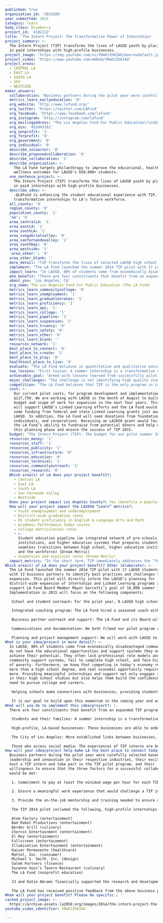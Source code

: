 ```yaml
---
published: true
organization_id: '2014206'
year_submitted: 2014
category: learn
body_class: blueberry
project_id: '4102222'
title: 'The Intern Project: The Transformative Power of Internships'
project_summary: >-
  The Intern Project (TIP) transforms the lives of LAUSD youth by placing them
  in paid internships with high-profile businesses.
project_image: 'https://img.youtube.com/vi/tMwKJIhKIAU/maxresdefault.jpg'
project_video: 'https://www.youtube.com/embed/tMwKJIhKIAU'
project_areas:
  - CENTRAL LA
  - EAST LA
  - SOUTH LA
  - SFV
  - WESTSIDE
maker_answers:
  collaboration: "Business partners during the pilot year were carefully selected based on their leadership and innovation in their respective industries, their excitement to host a TIP intern and take part in the TIP pilot program, and their willingness to ensure that the three factors for a successful collaboration would be met:\r\n\r\n1. Commitment to pay at least the minimum wage per hour for each TIP intern.\r\n\r\n2. Ensure a meaningful work experience that would challenge a TIP intern and inform his/her future career direction.\r\n\r\n3. Provide the on-the-job mentorship and training needed to ensure a positive experience. In some cases, the TIP internship is a student’s first experience in a professional setting.\r\n\r\nThe TIP 2014 pilot included the following, high-profile internships:\r\n\r\nAtom Factory (entertainment)\r\nBad Robot Productions (entertainment)\r\nBorder Grill (culinary)\r\nChernin Entertainment (entertainment)\r\nEl Rey (entertainment)\r\nFullscreen (entertainment)\r\nIllumination Entertainment (entertainment)\r\nKaiser Permanente (healthcare)\r\nMattel, Inc. (consumer)\r\nMichael S. Smith, Inc. (design)\r\nSalem Partners (finance)\r\nSuzanne Goin’s Tavern Restaurant (culinary)\r\nThe LA Fund (nonprofit education)\r\n\r\nJJ and Katie Abrams financially supported the research and development of the TIP program and Samsung Electronics provided a cash donation and an in-kind donation of 15 Samsung Galaxy Note Tablets for interns to support the social media component of the TIP pilot.\r\n\r\nThe LA Fund has received positive feedback from the above business partners regarding the work of each TIP intern and their experience in acting as a host. It is our hope to work with all business partners during summer 2015. We are also beginning conversations with new businesses now for summer of 2015 participation."
  metrics_learn_earlyeducation: '0'
  org_website: 'http://www.lafund.org/'
  org_twitter: 'https://twitter.com/LAFund'
  org_facebook: 'https://www.facebook.com/lafund'
  org_instagram: 'http://instagram.com/lafund'
  org_mailingaddress: "The Los Angeles Fund For Public Education\r\n10250 Constellation Blvd., Suite 230\r\nLos Angeles, CA 90067\r\n"
  org_ein: '452443162'
  org_nonprofit: '1'
  org_forprofit: '0'
  org_government: '0'
  org_individual: '0'
  describe_soloactor: '0'
  describe_proposedcollaboration: '0'
  describe_collaboration: '1'
  describe_organization: >-
    The LA Fund targets philanthropy to improve the educational, health and
    wellness outcomes for LAUSD’s 650,000+ students. 
  one_sentence_project: >-
    The Intern Project (TIP) transforms the lives of LAUSD youth by placing them
    in paid internships with high-profile businesses.
  describe_idea: >-
    .@LAFund is enhancing the student educational experience with TIP, providing
    transformative internships to LA's future workforce. 
  all_county: '0'
  region_county: '0'
  population_county: '1'
  'no': '0'
  area_centralLA: '1'
  area_eastLA: '1'
  area_southLA: '1'
  area_sangabrielvalley: '0'
  area_sanfernandovalley: '1'
  area_southbay: '0'
  area_westside: '1'
  'area_other:': '0'
  area_other_blank: ''
  more_detail: "TIP transforms the lives of selected LAUSD high school students by providing them with coaching and paid internships with high-profile businesses.\r\n\r\nTIP was born out of the LA Fund’s beliefs that summer internships are transformative experiences that have long-lasting effects on a student’s academic life and future career, and our students should be afforded access to these opportunities. \r\n\r\nThe LA Fund, working in partnership with LAUSD to support Linked Learning, will grow TIP in 2015 by providing the flagship model for student support and internships. The LA Fund will expand the number of internships, provide marketing / communication leadership for Linked Learning and career pathways, and recruit new businesses and serve as a liaison."
  implement: "The LA Fund launched the summer 2014 TIP pilot with 17 LAUSD students matched with 13 business partners to identify best practices and challenges to expansion. This pilot will directly inform the LAUSD’s planning for district-wide expansion of internships and Linked Learning programs as well as support LA Fund Board Member Mayor Garcetti’s goal of 10,000 summer jobs. Implementation in 2015 will focus on the following components:\r\n\r\nSchool and student outreach: For the pilot year, 8 LAUSD high schools were targeted. For 2015, we will target 25 high schools with Linked Learning pathways. Our goal is to support between 60 and 72 students and provide them with highly competitive paid internships and support.\r\n\r\nIntegrated coaching program: The LA Fund hired a seasoned coach with deep experience in mentoring and training youth to support our pilot cohort. We will continue with and expand this model, which included training on business skills, workplace culture, on-line communication and networking strategies, professional and personal growth and goal setting, as well as ongoing one-on-one support.\r\n\r\nBusiness partner outreach and support: The LA Fund and its Board will again leverage relationships to recruit business partners and provide high-touch support. We will again hire a program coordinator to serve as a liaison with LAUSD and support businesses as they, in many cases, create new internship programs.\r\n\r\nCommunications and documentation: We both filmed our pilot program and asked interns to document their experiences to understand the impact and challenges of the program and to create communication tools for LAUSD and LA Fund for program expansion. Video and written journals and blogs are being edited and will soon be pushed out on social media and other channels to engage the community.\r\n\r\nPlanning and project management support: We will work with LAUSD to support expansion of Linked Learning programs, business partnerships, and student internships. "
  impact_learn: "In LAUSD, 80% of students come from economically disadvantaged communities and do not have the educational opportunities and support systems they need to achieve their potential. They often lack professional role models and stable community support systems, fail to complete high school, and face high rates of poverty. Furthermore, we know that competing in today's economy requires more than a high school degree, and real economic opportunity requires much more. Providing meaningful internships and support not only engages students in their high school studies but also helps them build the confidence they need to pursue college and careers.\r\n\r\nHelping schools make connections with businesses, providing students with internships, and supporting the growth of Linked Learning will be transformational for LAUSD high schools. Businesses participating during the pilot year have responded with a strong desire to continue their involvement and others have heard through word of mouth and want to join next year. Schools, teachers and parents are thrilled that their students are getting access to unique and rewarding internship opportunities. Students have raved about their work experiences, and how they have developed new relationships and learned new skills. LAUSD is primed to expand their Linked Learning pathways and need partners like the LA Fund who can help make connections with businesses and create meaningful opportunities for our students. The time is right, the partners are in place, we have experience in providing internships for students, and have the capacity to grow this work.\r\n\r\nIt is our goal to build upon this momentum in the coming year and work in partnership with LAUSD and continue to support the Mayor’s summer jobs program to reach more schools and students and transform the high school experience. "
  who_benefit: "There are four constituents that benefit from an expanded TIP program:\r\n\r\nStudents and their families: A summer internship is a transformative experience that has long-lasting effects on a student’s academic life and future career. Selected LAUSD students receive paid internships (at least the minimum wage per hour) at leading, high-profile businesses that are in their fields of interest. Developing partnerships that will provide students the unique skills and experiences garnered by an internship can positively impact the workforce of our city in the future (National League of Cities, 2012; Darling-Hammond and Post, 2000). This has an exponential potential to affect students, their families, and the communities they live in.\r\n\r\nHigh-profile, LA-based businesses: These businesses are able to onboard stellar LAUSD talent to provide meaningful internship opportunities within their community. Businesses are able to hire LAUSD talent in an easy fashion given the work the LA Fund performs in sourcing LAUSD talent and providing an integrated coaching program.  Anecdotally, the businesses participating in TIP are reporting a boost in their company’s morale.\r\n\r\nThe City of Los Angeles: More established links between businesses, schools, and students only serve to benefit the quality of life in Los Angeles by increasing employment and creating closer social bonds with public schools and local communities.\r\n\r\nThose who access social media: The experiences of TIP interns are being distilled in a way that is easily accessible and digestible via social media. Students and businesses from around the world can learn about the experiences of TIP interns and business partners.  "
  about_you: 'Los Angeles, CA'
  org_name: The Los Angeles Fund For Public Education (The LA Fund)
  metrics_learn_communitycollege: '0'
  metrics_learn_unemployment: '1'
  metrics_learn_graduationrates: '1'
  metrics_learn_proficiency: '1'
  metrics_learn_api: '1'
  metrics_learn_college: '1'
  metrics_learn_pipeline: '1'
  metrics_learn_suspension: '1'
  metrics_learn_truancy: '0'
  metrics_learn_safety: '0'
  metrics_learn_other: '0'
  metrics_learn_blank: ''
  resources_network: '1'
  best_place_to_connect: '0'
  best_place_to_create: '1'
  best_place_to_play: '0'
  healthiest_place_to_live: '0'
  evaluate: "The LA Fund believes in quantitative and qualitative outcomes to evaluate programs. Methods used during the 2014 pilot will be incorporated and enhanced for the 2015 program and in subsequent years to ensure long-term evaluation.\r\n\r\nDetailed survey of TIP interns: Ultimately our client is the student, and their experience is a priority. Understanding the challenges and benefits of their internship experiences is key to ongoing improvement of the program. TIP interns participate in anonymous entry and exit surveys to measure their comfort in the workplace, in communicating and branding themselves as young professionals, and to capture their successes and challenges. \r\n\r\nStudent success tracking: Tracking the ongoing process and trajectory of TIP interns is imperative to the legitimacy and longevity of the TIP program. As such, the LA Fund has begun to capture information about the first cohort (ranging from GPA to initial career aspirations) and will continue to track high school persistence, college acceptance rates and persistence, and career placements. This database, in addition to being analyzed for any overarching trends, will help provide an ongoing network of support for TIP interns across cohorts.\r\n\r\nFilm and journal documentation: As a means for formative feedback, the LA Fund is capturing interviews with business partners and students to collect qualitative feedback to examine the challenges and opportunities for TIP. Additionally, this process helps TIP interns become familiar and comfortable with communication via digital and traditional methods and provides an opportunity for reflection and goal setting.\r\n\r\nDetailed survey of business partners: Providing a positive experience in which businesses feel supported, is key to retention and growth of the TIP program. Business partners will be provided with an anonymous survey and a phone interview with the LA Fund to fully capture and support data on satisfaction levels, experiences as a host organization, quality of student talent, and willingness to participate next year.\r\n\r\nGrowth of TIP program: The LA Fund is poised to increase the number of business partners, internship placements, and donations (cash and in-kind). For 2015, we will target 25 high schools with Linked Learning pathways with the goal being to provide internships and support to between 60 and 72 students – an increase of over 250% in one year."
  two_lessons: "First lesson: A summer internship is a transformative experience that has long-lasting effect on a student’s academic life and future career. Prior to TIP, LAUSD students had not been afforded these internship opportunities at these companies.\r\n\r\nInternship experiences are praised for providing students the opportunity to explore career fields and industries, experience life in the workplace, and determine if a particular sector is the right path for them (Huhman, 2011). Student interns gain new skills, confidence, and begin to develop short and long term career goals while building networks for mentorship, references, and future job opportunities (Huhman, 2011; Smith, 2012). Those students with more resources are able to take unpaid internships, whereas those with fewer resources must either decline or work a second position to pay for the experience, exacerbating socio-economic inequality (Smith, 2012). Finally, and perhaps most importantly, as 80% of LAUSD students live in conditions of poverty, studies have noted that disparate educational outcomes may have less to do with race or class and more to do with unequal access to educational resources and opportunities (Darling-Hammond and Post, 2000; Roscigno and Ainsworth-Darnell, 1999). \r\n\r\nSecond lesson: That Los Angeles businesses have demonstrated a willingness to provide LAUSD students with paid summer internships. These businesses are looking for meaningful ways to support LA youth and provide mentoring support and job opportunities. With the right support from the LA Fund, they are willing and able to participate in TIP. In addition to the benefits garnered by student participants, research supports that internship hosts gain a better understanding and ability to teach toward different styles and in different contexts, helping grow their organizations (Hsu, Roth, and Mazumder, 2009)."
  achievable_goal: "Armed with lessons learned from successfully piloting TIP in summer 2014, the LA Fund believes expanding the TIP program in partnership with LAUSD’s Linked Learning programs, engaging more business partners and more interns, and providing an integrated coaching program for summer 2015 is an achievable goal. The LA Fund has the lead time to implement a growth strategy and incorporate the lessons learned from the pilot, but what is needed is the funding to make the second year of TIP a reality.\r\n\r\nThe LA Fund has a proven track record of working closely with LAUSD leadership, school sites, donors, and key stakeholders to effect systems change. The partnership that the LA Fund has with LAUSD will make a successful 2015 TIP implementation achievable. LAUSD is eager to expand their Linked Learning programs and needs a partner who can work with the business community. The LA Fund is uniquely positioned to manage those relationships and has a history of success and LAUSD is eager to leverage this expertise. \r\n\r\nIn addition to sharing the knowledge and data derived from the TIP pilot, the LA Fund is prepared to leverage the written and film communications created. TIP was created to highlight the importance of businesses engaging with LAUSD schools and students, and the LA Fund intends to continue to champion and grow this work throughout the Los Angeles community-at-large."
  major_challenges: "The challenge is not identifying high quality students, rather, it is ensuring their persistence in the program over the course of the summer.\r\n\r\nThe cycle of poverty: 80% of LAUSD students live in conditions of poverty and come from economically disadvantaged areas of Los Angeles. Many LAUSD students lack the support systems that facilitate success, and often experience uncertainty, family problems, and other barriers to success. The integrated coaching program of TIP helps address these issues in order to better understand and minimize these barriers that preclude TIP interns from fully participating and succeeding. In year one we did have a large pool of excellent applicants (100+) from which to choose our 17. From sick family members, to difficulty connecting with co-workers and adhering to workplace rules, to managing calendars – all of which TIP pilot interns struggled with in our pilot - having an experienced coach who developed a trusting relationship with the interns allowed us to turn these challenges into lessons for the students and challenges that businesses felt they could work through with us.\r\n\r\nTransportation and logistics: Where TIP interns live and where participating business partners are located can be very far from one another. Occasionally, there are logistical difficulties of placing students at matching business partners. To help minimize the burden of transportation, the LA Fund partners provided all TIP interns with free Los Angeles Metro passes. Mapping out students’ schools, homes, and business locations and the transportation opportunities for interns is essential to successful placements as we learned in our pilot.\r\n\r\nImmigration status: With estimates that approximately 40% of LAUSD students are undocumented, providing meaningful employment opportunities can provide some real challenges. We had two students participate who had unique situations and we learned how best to handle those conversations with the students, their families, and the business partners resulting in successful experiences for everyone. "
  competition: "The LA Fund believes that TIP is the only program in Los Angeles that offers LAUSD students with an integrated coaching program and paid internships from high-profile businesses. There are other organizations doing great work and tackling similar issues, but none that work in partnership with LAUSD to build their capacity to expand this work and create a sustainable program.  TIP will improve LAUSD’s own past efforts at providing meaningful internships to students.\r\n\r\nTIP is not just about jobs, but is about providing transformational experiences for LA youth – and for connecting businesses in meaningful ways with the 80% of our students who come from disadvantaged backgrounds. It is also about matching career opportunities with students’ interests and areas of current study helping to make the connection to school and career. TIP also provides LA youth with soft skills training and ongoing support during their internship. In addition, no other organization is working with some of LA’s most prestigious businesses creating meaningful ways for them to connect with our youth and public schools.  \r\n\r\nThe LA Fund is working with and or in communication with other Los Angeles organizations and efforts including LAUSD, the Mayor’s Hire LA Youth Initiative, Unite LA, and the United Way. "
  cost: >-
    Our current pilot costs, for program development and implementation, are
    $117,750. We are working with LAUSD in the month of August to build out the
    budget and scope of work for expansion in the next four years. This work
    will support LAUSD’s Linked Learning efforts and the LA Fund would receive
    some funding from federal and state Linked Learning grants just awarded to
    LAUSD. In addition, the LA Fund will seek donations from foundations,
    individuals, and corporations. Receiving an LA2050 grant would facilitate
    the LA Fund’s ability to fundraise from potential donors and help during
    this planning phase and ensure the success of TIP 2015.  
  budget: "The Intern Project (TIP): The budget for our pilot summer 2014 is $117,750. We are working with LAUSD in August during a project planning phase to create a budget and detailed scope of work for TIP expansion in 2015-18.\r\n\r\nOur 2014 Summer Pilot Budget includes:\r\n\r\nProject development: LAUSD advisors and program manager ($15,000)\t\r\n\r\nDocumentation team: Video and audio documentation, and marketing ($20,000)\r\n\r\nMiscellaneous implementation costs: Events, supplies, mileage, etc. ($10,000)\r\n\r\nTechnology: Tablets for each intern ($8,500 – in-kind) \r\n\r\nProject implementation: project management, business recruiting and support, student coaching ($64,250)  "
  resources_money: '1'
  resources_staff: '1'
  resources_publicity: '1'
  resources_infrastructure: '0'
  resources_education: '0'
  resources_technical: '1'
  resources_communityoutreach: '1'
  resources_research: '0'
  Which area(s) of LA does your project benefit?:
    - Central LA
    - East LA
    - South LA
    - San Fernando Valley
    - Westside
  Does your project impact Los Angeles County?: Yes (benefits a population of LA County)
  How will your project impact the LA2050 “Learn” metrics?:
    - Youth unemployment and underemployment
    - District-wide graduation rates
    - HS student proficiency in English & Language Arts and Math
    - Academic Performance Index scores
    - College matriculation rates
    - >-
      Student education pipeline (an integrated network of pre-schools, K-12
      institutions, and higher education systems that prepares students for
      seamless transitions between high school, higher education institutions,
      and the workforce) (Dream Metric)
    - Suspension and expulsion rates (Dream Metric)
  impact_metrics: "In the short term, TIP immediately addresses the “Youth unemployment and underemployment” metric by providing LAUSD high school students with an integrated coaching program and paid internships with high-profile businesses. \r\n\r\nIn the mid to long-term, TIP, in partnership with LAUSD will impact the other metrics checked above. The LA Fund believes in the transformative power that internships have on LAUSD students’ academic lives and future careers, thus affecting metrics related to academic performance, graduation rates, matriculation rates, school attendance, and the student education pipeline.    "
Which area(s) of LA does your project benefit? Other (elaborate): >-
  The LA Fund launched the summer 2014 TIP pilot with 17 LAUSD students matched
  with 13 business partners to identify best practices and challenges to
  expansion. This pilot will directly inform the LAUSD’s planning for
  district-wide expansion of internships and Linked Learning programs as well as
  support LA Fund Board Member Mayor Garcetti’s goal of 10,000 summer jobs.
  Implementation in 2015 will focus on the following components:
   
   School and student outreach: For the pilot year, 8 LAUSD high schools were targeted. For 2015, we will target 25 high schools with Linked Learning pathways. Our goal is to support between 60 and 72 students and provide them with highly competitive paid internships and support.
   
   Integrated coaching program: The LA Fund hired a seasoned coach with deep experience in mentoring and training youth to support our pilot cohort. We will continue with and expand this model, which included training on business skills, workplace culture, on-line communication and networking strategies, professional and personal growth and goal setting, as well as ongoing one-on-one support.
   
   Business partner outreach and support: The LA Fund and its Board will again leverage relationships to recruit business partners and provide high-touch support. We will again hire a program coordinator to serve as a liaison with LAUSD and support businesses as they, in many cases, create new internship programs.
   
   Communications and documentation: We both filmed our pilot program and asked interns to document their experiences to understand the impact and challenges of the program and to create communication tools for LAUSD and LA Fund for program expansion. Video and written journals and blogs are being edited and will soon be pushed out on social media and other channels to engage the community.
   
   Planning and project management support: We will work with LAUSD to support expansion of Linked Learning programs, business partnerships, and student internships.
What is your idea/project in more detail?: >-
  In LAUSD, 80% of students come from economically disadvantaged communities and
  do not have the educational opportunities and support systems they need to
  achieve their potential. They often lack professional role models and stable
  community support systems, fail to complete high school, and face high rates
  of poverty. Furthermore, we know that competing in today's economy requires
  more than a high school degree, and real economic opportunity requires much
  more. Providing meaningful internships and support not only engages students
  in their high school studies but also helps them build the confidence they
  need to pursue college and careers.
   
   Helping schools make connections with businesses, providing students with internships, and supporting the growth of Linked Learning will be transformational for LAUSD high schools. Businesses participating during the pilot year have responded with a strong desire to continue their involvement and others have heard through word of mouth and want to join next year. Schools, teachers and parents are thrilled that their students are getting access to unique and rewarding internship opportunities. Students have raved about their work experiences, and how they have developed new relationships and learned new skills. LAUSD is primed to expand their Linked Learning pathways and need partners like the LA Fund who can help make connections with businesses and create meaningful opportunities for our students. The time is right, the partners are in place, we have experience in providing internships for students, and have the capacity to grow this work.
   
   It is our goal to build upon this momentum in the coming year and work in partnership with LAUSD and continue to support the Mayor’s summer jobs program to reach more schools and students and transform the high school experience.
What will you do to implement this idea/project?: |-
  There are four constituents that benefit from an expanded TIP program:
   
   Students and their families: A summer internship is a transformative experience that has long-lasting effects on a student’s academic life and future career. Selected LAUSD students receive paid internships (at least the minimum wage per hour) at leading, high-profile businesses that are in their fields of interest. Developing partnerships that will provide students the unique skills and experiences garnered by an internship can positively impact the workforce of our city in the future (National League of Cities, 2012; Darling-Hammond and Post, 2000). This has an exponential potential to affect students, their families, and the communities they live in.
   
   High-profile, LA-based businesses: These businesses are able to onboard stellar LAUSD talent to provide meaningful internship opportunities within their community. Businesses are able to hire LAUSD talent in an easy fashion given the work the LA Fund performs in sourcing LAUSD talent and providing an integrated coaching program. Anecdotally, the businesses participating in TIP are reporting a boost in their company’s morale.
   
   The City of Los Angeles: More established links between businesses, schools, and students only serve to benefit the quality of life in Los Angeles by increasing employment and creating closer social bonds with public schools and local communities.
   
   Those who access social media: The experiences of TIP interns are being distilled in a way that is easily accessible and digestible via social media. Students and businesses from around the world can learn about the experiences of TIP interns and business partners.
How will your idea/project help make LA the best place to connect today? In LA2050?: >-
  Business partners during the pilot year were carefully selected based on their
  leadership and innovation in their respective industries, their excitement to
  host a TIP intern and take part in the TIP pilot program, and their
  willingness to ensure that the three factors for a successful collaboration
  would be met:
   
   1. Commitment to pay at least the minimum wage per hour for each TIP intern.
   
   2. Ensure a meaningful work experience that would challenge a TIP intern and inform his/her future career direction.
   
   3. Provide the on-the-job mentorship and training needed to ensure a positive experience. In some cases, the TIP internship is a student’s first experience in a professional setting.
   
   The TIP 2014 pilot included the following, high-profile internships:
   
   Atom Factory (entertainment)
   Bad Robot Productions (entertainment)
   Border Grill (culinary)
   Chernin Entertainment (entertainment)
   El Rey (entertainment)
   Fullscreen (entertainment)
   Illumination Entertainment (entertainment)
   Kaiser Permanente (healthcare)
   Mattel, Inc. (consumer)
   Michael S. Smith, Inc. (design)
   Salem Partners (finance)
   Suzanne Goin’s Tavern Restaurant (culinary)
   The LA Fund (nonprofit education)
   
   JJ and Katie Abrams financially supported the research and development of the TIP program and Samsung Electronics provided a cash donation and an in-kind donation of 15 Samsung Galaxy Note Tablets for interns to support the social media component of the TIP pilot.
   
   The LA Fund has received positive feedback from the above business partners regarding the work of each TIP intern and their experience in acting as a host. It is our hope to work with all business partners during summer 2015. We are also beginning conversations with new businesses now for summer of 2015 participation.
Whom will your project benefit? Please be specific.: ''
cached_project_image: >-
  https://archive-assets.la2050.org/images/2014/the-intern-project-the-transformative-power-of-internships/img.youtube.com/vi/tMwKJIhKIAU/maxresdefault.jpg
youtube_video_identifier: tMwKJIhKIAU

---
```

